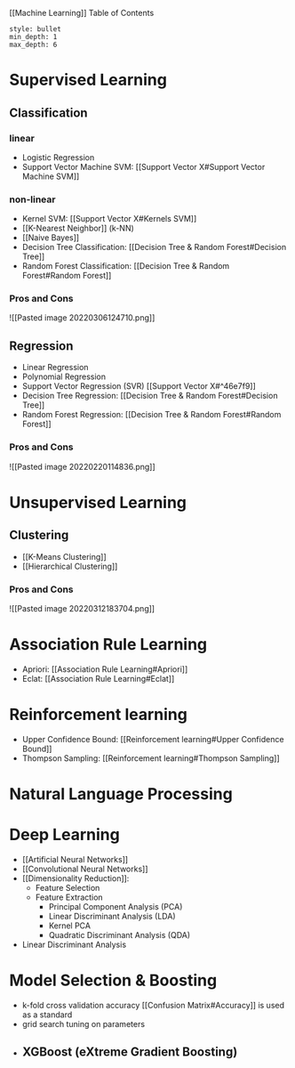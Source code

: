 [[Machine Learning]]
	Table of Contents
```toc 
style: bullet 
min_depth: 1 
max_depth: 6 
```
# Supervised Learning
## Classification
### linear
- Logistic Regression
- Support Vector Machine SVM: [[Support Vector X#Support Vector Machine SVM]]
### non-linear
- Kernel SVM: [[Support Vector X#Kernels SVM]]
-  [[K-Nearest Neighbor]] (k-NN) 
- [[Naive Bayes]]
- Decision Tree Classification: [[Decision Tree & Random Forest#Decision Tree]]
- Random Forest Classification: [[Decision Tree & Random Forest#Random Forest]]

### Pros and Cons
![[Pasted image 20220306124710.png]]

## Regression
- Linear Regression
- Polynomial Regression
- Support Vector Regression (SVR) [[Support Vector X#^46e7f9]]
- Decision Tree Regression: [[Decision Tree & Random Forest#Decision Tree]]
- Random Forest Regression: [[Decision Tree & Random Forest#Random Forest]]

### Pros and Cons
![[Pasted image 20220220114836.png]]

# Unsupervised Learning
## Clustering
- [[K-Means Clustering]]
- [[Hierarchical Clustering]]

### Pros and Cons
![[Pasted image 20220312183704.png]]

# Association Rule Learning
- Apriori: [[Association Rule Learning#Apriori]]
- Eclat: [[Association Rule Learning#Eclat]]

# Reinforcement learning
- Upper Confidence Bound:  [[Reinforcement learning#Upper Confidence Bound]]
- Thompson Sampling: [[Reinforcement learning#Thompson Sampling]]

# Natural Language Processing

# Deep Learning
- [[Artificial Neural Networks]]
- [[Convolutional Neural Networks]]
- [[Dimensionality Reduction]]:
	- Feature Selection
	- Feature Extraction
		- Principal Component Analysis (PCA)
		- Linear Discriminant Analysis (LDA)
		- Kernel PCA
		- Quadratic Discriminant Analysis (QDA)
- Linear Discriminant Analysis


# Model Selection & Boosting
- k-fold cross validation
	accuracy [[Confusion Matrix#Accuracy]] is used as a standard 
- grid search
	tuning on parameters
- XGBoost (eXtreme Gradient Boosting)
	- 